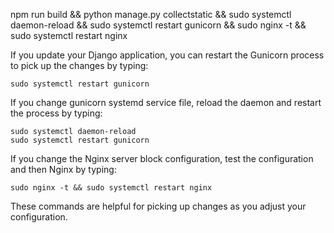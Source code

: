 npm run build && python manage.py collectstatic && sudo systemctl daemon-reload && sudo systemctl restart gunicorn && sudo nginx -t && sudo systemctl restart nginx


If you update your Django application, you can restart the Gunicorn process to pick up the changes by typing:
```
sudo systemctl restart gunicorn
```
If you change gunicorn systemd service file, reload the daemon and restart the process by typing:
```
sudo systemctl daemon-reload
sudo systemctl restart gunicorn
```
If you change the Nginx server block configuration, test the configuration and then Nginx by typing:
```
sudo nginx -t && sudo systemctl restart nginx
```
These commands are helpful for picking up changes as you adjust your configuration.